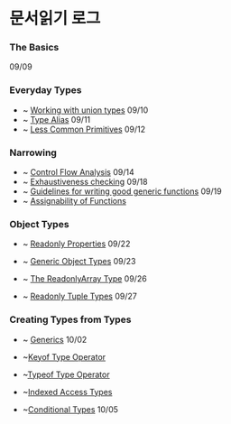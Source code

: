 # 문서읽기 로그

### The Basics

09/09

### Everyday Types

- ~ [Working with union types](https://www.typescriptlang.org/docs/handbook/2/everyday-types.html#working-with-union-types) 09/10
- ~ [Type Alias](https://www.typescriptlang.org/docs/handbook/2/everyday-types.html#type-aliases) 09/11
- ~ [Less Common Primitives](https://www.typescriptlang.org/docs/handbook/2/everyday-types.html#less-common-primitives) 09/12

### Narrowing

- ~ [Control Flow Analysis](https://www.typescriptlang.org/docs/handbook/2/narrowing.html#control-flow-analysis) 09/14
- ~ [Exhaustiveness checking](https://www.typescriptlang.org/docs/handbook/2/narrowing.html#exhaustiveness-checking) 09/18
- ~ [Guidelines for writing good generic functions](https://www.typescriptlang.org/docs/handbook/2/functions.html#guidelines-for-writing-good-generic-functions) 09/19
- ~ [Assignability of Functions](https://www.typescriptlang.org/docs/handbook/2/functions.html#assignability-of-functions)

### Object Types

- ~ [Readonly Properties](https://www.typescriptlang.org/docs/handbook/2/objects.html#readonly-properties) 09/22
- ~ [Generic Object Types](https://www.typescriptlang.org/docs/handbook/2/objects.html#generic-object-types) 09/23

- ~ [The ReadonlyArray Type](https://www.typescriptlang.org/docs/handbook/2/objects.html#the-readonlyarray-type) 09/26

- ~ [Readonly Tuple Types](https://www.typescriptlang.org/docs/handbook/2/objects.html#readonly-tuple-types) 09/27

### Creating Types from Types

- ~ [Generics](https://www.typescriptlang.org/docs/handbook/2/generics.html) 10/02

- ~[Keyof Type Operator](https://www.typescriptlang.org/docs/handbook/2/keyof-types.html)

- ~[Typeof Type Operator](https://www.typescriptlang.org/docs/handbook/2/typeof-types.html)

- ~[Indexed Access Types](https://www.typescriptlang.org/docs/handbook/2/indexed-access-types.html)

- ~[Conditional Types](https://www.typescriptlang.org/docs/handbook/2/conditional-types.html) 10/05
